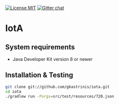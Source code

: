 [![License MIT][badge-license]](LICENSE.txt) [![Gitter chat](https://badges.gitter.im/gitterHQ/gitter.png)](https://gitter.im/IotA/Lobby)

# IotA

System requirements
-------------------

* Java Developer Kit version 8 or newer

Installation & Testing
----------------------

```bash
git clone git://github.com/gkastrinis/iota.git
cd iota
./gradlew run -Pargs=src/test/resources/720.json
```

[badge-license]: https://img.shields.io/badge/license-MIT-green.svg
